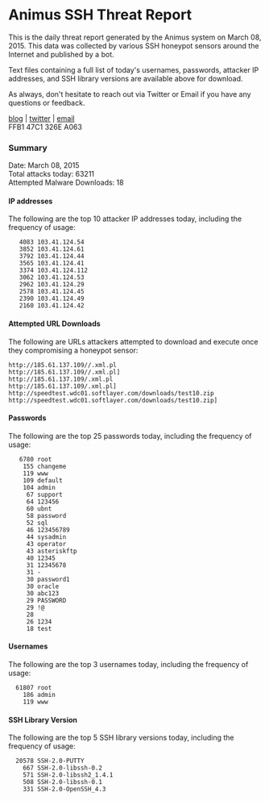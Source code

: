 # Animus SSH Threat Report

This is the daily threat report generated by the Animus system on March 08, 2015. This data was collected by various SSH honeypot sensors around the Internet and published by a bot.  

Text files containing a full list of today's usernames, passwords, attacker IP addresses, and SSH library versions are available above for download.  

As always, don't hesitate to reach out via Twitter or Email if you have any questions or feedback.  

[blog](http://morris.guru) | [twitter](https://twitter.com/andrew___morris) | [email](mailto:andrew@morris.guru)  
FFB1 47C1 326E A063  

### Summary

Date: March 08, 2015  
Total attacks today: 63211  
Attempted Malware Downloads: 18 

#### IP addresses
The following are the top 10 attacker IP addresses today, including the frequency of usage:
```
   4083 103.41.124.54
   3852 103.41.124.61
   3792 103.41.124.44
   3565 103.41.124.41
   3374 103.41.124.112
   3062 103.41.124.53
   2962 103.41.124.29
   2578 103.41.124.45
   2390 103.41.124.49
   2160 103.41.124.42
```

#### Attempted URL Downloads
The following are URLs attackers attempted to download and execute once they compromising a honeypot sensor:
```
http://185.61.137.109//.xml.pl
http://185.61.137.109//.xml.pl]
http://185.61.137.109/.xml.pl
http://185.61.137.109/.xml.pl]
http://speedtest.wdc01.softlayer.com/downloads/test10.zip
http://speedtest.wdc01.softlayer.com/downloads/test10.zip]
```

#### Passwords
The following are the top 25 passwords today, including the frequency of usage:
```
   6780 root
    155 changeme
    119 www
    109 default
    104 admin
     67 support
     64 123456
     60 ubnt
     58 password
     52 sql
     46 123456789
     44 sysadmin
     43 operator
     43 asteriskftp
     40 12345
     31 12345678
     31 -
     30 password1
     30 oracle
     30 abc123
     29 PASSWORD
     29 !@
     28 
     26 1234
     18 test
```

#### Usernames
The following are the top 3 usernames today, including the frequency of usage:
```
  61807 root
    186 admin
    119 www
```

#### SSH Library Version
The following are the top 5 SSH library versions today, including the frequency of usage:
```
  20578 SSH-2.0-PUTTY
    667 SSH-2.0-libssh-0.2
    571 SSH-2.0-libssh2_1.4.1
    508 SSH-2.0-libssh-0.1
    331 SSH-2.0-OpenSSH_4.3
```
